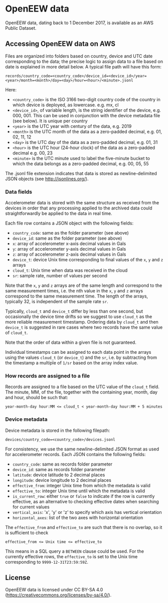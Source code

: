 # OpenEEW data
OpenEEW data, dating back to 1 December 2017, is available as an AWS Public Dataset.

## Accessing OpenEEW data on AWS
Files are organized into folders based on country, device and UTC date corresponding to the data; the precise logic to assign data to a file based on date is explained in more detail below. A typical file path will have this form:
```
records/country_code=<country_code>/device_id=<device_id>/year=<year>/month=<month>/day=<day>/hour=<hour>/<minute>.jsonl
```
Here:
- `<country_code>` is the ISO 3166 two-digit country code of the country in which device is deployed, as lowercase. e.g. mx, cl
- `<device_id>`, of variable length, is the string identifier of the device, e.g. 000, 001. This can be used in conjunction with the device metadata file (see below). It is unique per country
- `<year>` is the UTC year with century of the data, e.g. 2019
- `<month>` is the UTC month of the data as a zero-padded decimal, e.g. 01, 02, 11, 12
- `<day>` is the UTC day of the data as a zero-padded decimal, e.g. 01, 31
- `<hour>` is the UTC hour (24-hour clock) of the data as a zero-padded decimal e.g. 00, 23
- `<minute>` is the UTC minute used to label the five-minute bucket to which the data belongs as a zero-padded decimal, e.g. 00, 05, 55

The .jsonl file extension indicates that data is stored as newline-delimited JSON objects (see http://jsonlines.org/).

### Data fields
Accelerometer data is stored with the same structure as received from the devices in order that any processing applied to the archived data could straightforwardly be applied to the data in real time.

Each file row contains a JSON object with the following fields:
- `country_code`: same as the folder parameter (see above)
- `device_id`: same as the folder parameter (see above)
- `x`: array of accelerometer x-axis decimal values in Gals
- `y`: array of accelerometer y-axis decimal values in Gals
- `z`: array of accelerometer z-axis decimal values in Gals
- `device_t`: device Unix time corresponding to final values of the `x`, `y` and `z` arrays
- `cloud_t`: Unix time when data was received in the cloud
- `sr`: sample rate, number of values per second

Note that the `x`, `y` and `z` arrays are of the same length and correspond to the same measurement times, i.e. the nth value in the `x`, `y` and `z` arrays correspond to the same measurement time. The length of the arrays, typically 32, is independent of the sample rate `sr`.

Typically, `cloud_t` and `device_t` differ by less than one second, but occasionally the device time drifts so we suggest to use `cloud_t` as the more reliable measurement timestamp. Ordering data by `cloud_t` and then `device_t` is suggested in rare cases where two records have the same value of `cloud_t`.

Note that the order of data within a given file is not guaranteed.

Individual timestamps can be assigned to each data point in the arrays using the values `cloud_t` (or `device_t`) and the `sr`, i.e. by subtracting from the timestamp a multiple of `1/sr` based on the array index value.

### How records are assigned to a file
Records are assigned to a file based on the UTC value of the `cloud_t` field. The minute, MM, of the file, together with the containing year, month, day and hour, should be such that:
```
year-month-day hour:MM <= cloud_t < year-month-day hour:MM + 5 minutes
```

### Device metadata
Device metadata is stored in the following filepath:
```
devices/country_code=<country_code>/devices.jsonl
```

For consistency, we use the same newline-delimited JSON format as used for accelerometer records. Each JSON contains the following fields:
- `country_code`: same as records folder parameter
- `device_id`: same as records folder parameter
- `latitude`: device latitude to 2 decimal places
- `longitude`: device longitude to 2 decimal places
- `effective_from`: integer Unix time from which the metadata is valid
- `effective_to`: integer Unix time until which the metadata is valid
- `is_current_row`: either `true` or `false` to indicate if the row is currently effective, as an alternative to checking effective dates when searching for current values
- `vertical_axis`: 'x', 'y' or 'z' to specify which axis has vertical orientation
- `horizontal_axes`: list of the two axes with horizontal orientation

The `effective_from` and `effective_to` are such that there is no overlap, so it is sufficient to check
```
effective_from <= Unix time <= effective_to
```

This means in a SQL query a `BETWEEN` clause could be used. For the currently effective rows, the `effective_to` is set to the Unix time corresponding to `9999-12-31T23:59:59Z`.

## License
OpenEEW data is licensed under CC BY-SA 4.0 (https://creativecommons.org/licenses/by-sa/4.0/).
